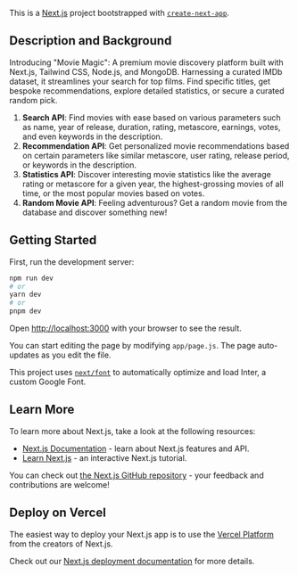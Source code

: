 This is a [Next.js](https://nextjs.org/) project bootstrapped with [`create-next-app`](https://github.com/vercel/next.js/tree/canary/packages/create-next-app).


## Description and Background

Introducing "Movie Magic": A premium movie discovery platform built with Next.js, Tailwind CSS, Node.js, and MongoDB. Harnessing a curated IMDb dataset, it streamlines your search for top films. Find specific titles, get bespoke recommendations, explore detailed statistics, or secure a curated random pick.

1. **Search API**: Find movies with ease based on various parameters such as name, year of release, duration, rating, metascore, earnings, votes, and even keywords in the description.
2. **Recommendation API**: Get personalized movie recommendations based on certain parameters like similar metascore, user rating, release period, or keywords in the description.
3. **Statistics API**: Discover interesting movie statistics like the average rating or metascore for a given year, the highest-grossing movies of all time, or the most popular movies based on votes.
4. **Random Movie API**: Feeling adventurous? Get a random movie from the database and discover something new!

## Getting Started

First, run the development server:

```bash
npm run dev
# or
yarn dev
# or
pnpm dev
```

Open [http://localhost:3000](http://localhost:3000) with your browser to see the result.

You can start editing the page by modifying `app/page.js`. The page auto-updates as you edit the file.

This project uses [`next/font`](https://nextjs.org/docs/basic-features/font-optimization) to automatically optimize and load Inter, a custom Google Font.

## Learn More

To learn more about Next.js, take a look at the following resources:

- [Next.js Documentation](https://nextjs.org/docs) - learn about Next.js features and API.
- [Learn Next.js](https://nextjs.org/learn) - an interactive Next.js tutorial.

You can check out [the Next.js GitHub repository](https://github.com/vercel/next.js/) - your feedback and contributions are welcome!

## Deploy on Vercel

The easiest way to deploy your Next.js app is to use the [Vercel Platform](https://vercel.com/new?utm_medium=default-template&filter=next.js&utm_source=create-next-app&utm_campaign=create-next-app-readme) from the creators of Next.js.

Check out our [Next.js deployment documentation](https://nextjs.org/docs/deployment) for more details.

